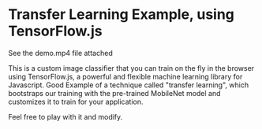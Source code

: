 # Transfer Learning Example, using TensorFlow.js


See the demo.mp4 file attached

This is a custom image classifier that you can train on the fly in the browser using TensorFlow.js, a powerful and flexible machine learning library for Javascript. Good Example of a technique called "transfer learning", which bootstraps our training with the pre-trained MobileNet model and customizes it to train for your application. 

Feel free to play with it and modify.




